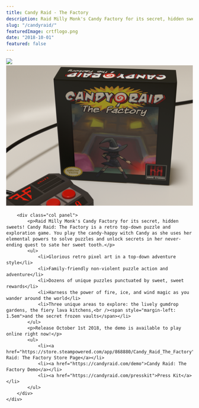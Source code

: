```yaml
---
title: Candy Raid - The Factory
description: Raid Milly Monk's Candy Factory for its secret, hidden sweets! Candy Raid The Factory is a retro top-down puzzle and exploration game.
slug: "/candyraid/"
featuredImage: crtflogo.png
date: "2018-10-01"
featured: false
---
```

<Image src="crtflogo.png" style="width: 80%; align-self: center" />

<img src="crtfpromo.png" class="col" />
<div class="table" style="flex-direction: row">
	<div class="row">
		
		<div class="col panel">
			<p>Raid Milly Monk's Candy Factory for its secret, hidden sweets! Candy Raid: The Factory is a retro top-down puzzle and exploration game. You play the candy-happy witch Candy as she uses her elemental powers to solve puzzles and unlock secrets in her never-ending quest to sate her sweet tooth.</p>
			<ul>
				<li>Glorious retro pixel art in a top-down adventure style</li>
				<li>Family-friendly non-violent puzzle action and adventure</li>
				<li>Dozens of unique puzzles punctuated by sweet, sweet rewards</li>
				<li>Harness the power of fire, ice, and wind magic as you wander around the world</li>
				<li>Three unique areas to explore: the lively gumdrop gardens, the fiery lava kitchens,<br /><span style="margin-left: 1.5em">and the secret frozen vaults</span></li>
			</ul>
			<p>Release October 1st 2018, the demo is available to play online right now!</p>
			<ul>
				<li><a href="https://store.steampowered.com/app/868880/Candy_Raid_The_Factory">Candy Raid: The Factory Store Page</a></li>
				<li><a href="https://candyraid.com/demo">Candy Raid: The Factory Demo</a></li>
				<li><a href="https://candyraid.com/presskit">Press Kit</a></li>
			</ul>
		</div>
	</div>
</div>